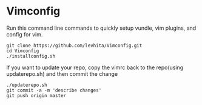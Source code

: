 # Vimconfig
Run this command line commands to quickly setup vundle, vim plugins, and config for vim.
```
git clone https://github.com/levhita/Vimconfig.git
cd Vimconfig
./installconfig.sh
```

If you want to update your repo, copy the vimrc back to the repo(using updaterepo.sh) and then commit the change
```
./updaterepo.sh
git commit -a -m 'describe changes'
git push origin master
```

